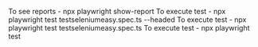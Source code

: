 To see reports - npx playwright show-report
To execute test - npx playwright test testseleniumeasy.spec.ts --headed
To execute test - npx playwright test testseleniumeasy.spec.ts
To execute test - npx playwright test